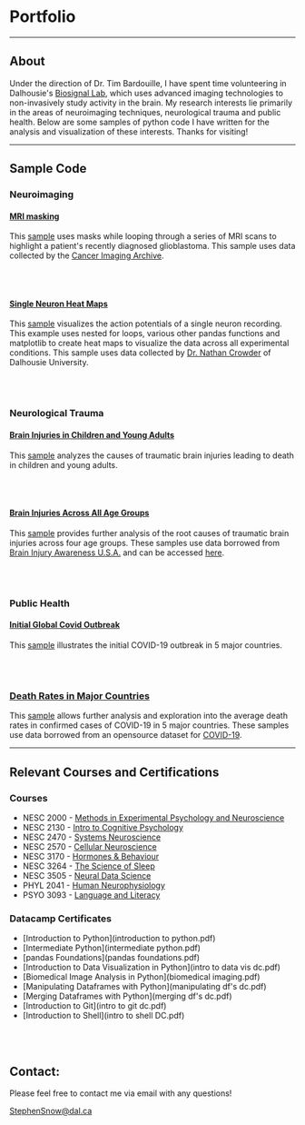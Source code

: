 # Portfolio

--- 

## About
Under the direction of Dr. Tim Bardouille, I have spent time volunteering in Dalhousie's [Biosignal Lab](https://www.dal.ca/sites/biosignal-lab.html), which uses advanced imaging technologies to non-invasively study activity in the brain. My research interests lie primarily in the areas of neuroimaging techniques, neurological trauma and public health. Below are some samples of python code I have written for the analysis and visualization of these interests. Thanks for visiting!

---

## Sample Code

### Neuroimaging

#### [MRI masking](Demo-6final.htm)

This [sample](Demo-6final.htm) uses masks while looping through a series of MRI scans to highlight a patient's recently diagnosed glioblastoma. This sample uses data collected by the [Cancer Imaging Archive](https://wiki.cancerimagingarchive.net/display/Public/Brain-Tumor-Progression).



<br> <br>

#### [Single Neuron Heat Maps](Assign_4_portfin.htm)

This [sample](Assign_4_portfin.htm) visualizes the action potentials of a single neuron recording. This example uses nested for loops, various other pandas functions and matplotlib to create heat maps to visualize the data across all experimental conditions. This sample uses data collected by [Dr. Nathan Crowder](https://www.dal.ca/faculty/science/psychology_neuroscience/faculty-staff/our-faculty/nathan-crowder.html) of Dalhousie University.


<br> <br>

### Neurological Trauma

#### [Brain Injuries in Children and Young Adults](pie_f.htm)
This [sample](pie_f.htm) analyzes the causes of traumatic brain injuries leading to death in children and young adults. 

<br> <br>

#### [Brain Injuries Across All Age Groups](bar_f.htm)
This [sample](bar_f.htm) provides further analysis of the root causes of traumatic brain injuries across four age groups. These samples use data borrowed from [Brain Injury Awareness U.S.A.](https://www.biausa.org/public-affairs/public-awareness/brain-injury-awareness) and can be accessed [here](https://www.kaggle.com/jessemostipak/traumatic-brain-injury-tbi).

<br> <br>

### Public Health

#### [Initial Global Covid Outbreak](Covid1.html)
This [sample](Covid1.html) illustrates the initial COVID-19 outbreak in 5 major countries. 

<br> <br>

### [Death Rates in Major Countries](Covid2.html)
This [sample](Covid2.html) allows further analysis and exploration into the average death rates in confirmed cases of COVID-19 in 5 major countries. These samples use data borrowed from an opensource dataset for [COVID-19](https://www.kaggle.com/ashudata/covid19dataset).  


---
   

## Relevant Courses and Certifications

### Courses
* NESC 2000 - [Methods in Experimental Psychology and Neuroscience](https://academiccalendar.dal.ca/Catalog/ViewCatalog.aspx?pageid=viewcatalog&entitytype=CID&entitycode=NESC+2000)
* NESC 2130 - [Intro to Cognitive Psychology](https://academiccalendar.dal.ca/Catalog/ViewCatalog.aspx?pageid=viewcatalog&entitytype=CID&entitycode=NESC+2130) 
* NESC 2470 - [Systems Neuroscience](https://academiccalendar.dal.ca/Catalog/ViewCatalog.aspx?pageid=viewcatalog&entitytype=CID&entitycode=NESC+2470)
* NESC 2570 - [Cellular Neuroscience](https://academiccalendar.dal.ca/Catalog/ViewCatalog.aspx?pageid=viewcatalog&entitytype=CID&entitycode=NESC+2570)
* NESC 3170 - [Hormones & Behaviour](https://academiccalendar.dal.ca/Catalog/ViewCatalog.aspx?pageid=viewcatalog&entitytype=CID&entitycode=NESC+3170)
* NESC 3264 - [The Science of Sleep](https://academiccalendar.dal.ca/Catalog/ViewCatalog.aspx?pageid=viewcatalog&entitytype=CID&entitycode=NESC+3264)
* NESC 3505 - [Neural Data Science](https://academiccalendar.dal.ca/Catalog/ViewCatalog.aspx?pageid=viewcatalog&entitytype=CID&entitycode=NESC+3505)
* PHYL 2041 -  [Human Neurophysiology](https://academiccalendar.dal.ca/Catalog/ViewCatalog.aspx?pageid=viewcatalog&entitytype=CID&entitycode=PHYL+2041)
* PSYO 3093 - [Language and Literacy](https://academiccalendar.dal.ca/Catalog/ViewCatalog.aspx?pageid=viewcatalog&entitytype=CID&entitycode=PSYO+3093)


### Datacamp Certificates
* [Introduction to Python](introduction to python.pdf)
* [Intermediate Python](intermediate python.pdf)
* [pandas Foundations](pandas foundations.pdf)
* [Introduction to Data Visualization in Python](intro to data vis dc.pdf)
* [Biomedical Image Analysis in Python](biomedical imaging.pdf)
* [Manipulating Dataframes with Python](manipulating df's dc.pdf)
* [Merging Dataframes with Python](merging df's dc.pdf)
* [Introduction to Git](intro to git dc.pdf)
* [Introduction to Shell](intro to shell DC.pdf)

<br> <br>
    
## Contact:
Please feel free to contact me via email with any questions!

[StephenSnow@dal.ca](mailto:stephensnow@dal.ca)


